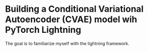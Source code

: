 # Building a Conditional Variational Autoencoder (CVAE) model wih PyTorch Lightning

The goal is to familiarize myself with the lightning framework.

